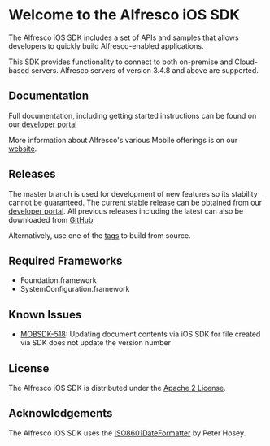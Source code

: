 Welcome to the Alfresco iOS SDK
===============================

The Alfresco iOS SDK includes a set of APIs and samples that allows developers to quickly build Alfresco-enabled applications. 

This SDK provides functionality to connect to both on-premise and Cloud-based servers. Alfresco servers of version 3.4.8 and above are supported. 


Documentation
-------------

Full documentation, including getting started instructions can be found on our [developer portal](http://developer.alfresco.com/mobile)

More information about Alfresco's various Mobile offerings is on our [website](http://www.alfresco.com/products/mobile).


Releases
--------

The master branch is used for development of new features so its stability cannot be guaranteed. The current stable release can be obtained 
from our [developer portal](https://developer.alfresco.com/mobile). All previous releases including the latest can also be downloaded from
[GitHub](https://github.com/Alfresco/alfresco-ios-sdk/releases)

Alternatively, use one of the [tags](https://github.com/Alfresco/alfresco-ios-sdk/tags) to build from source.

Required Frameworks
-------------------
- Foundation.framework
- SystemConfiguration.framework


Known Issues
------------

- [MOBSDK-518](https://issues.alfresco.com/jira/browse/MOBSDK-518): Updating document contents via iOS SDK for file created via SDK does not update the version number

License
-------

The Alfresco iOS SDK is distributed under the [Apache 2 License](http://www.apache.org/licenses/LICENSE-2.0.html).


Acknowledgements
----------------

The Alfresco iOS SDK uses the [ISO8601DateFormatter](https://bitbucket.org/boredzo/iso-8601-parser-unparser) by Peter Hosey.